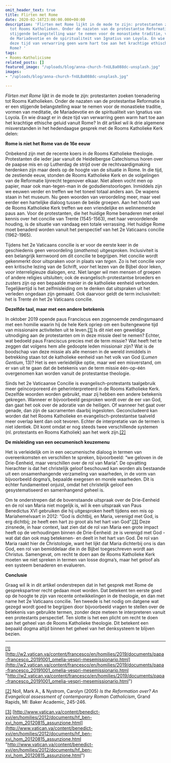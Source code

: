 ```yaml
---
omit_header_text: true
title: Flirten met Rome
date: 2020-02-16T23:00:00.000+00:00
description: 'Flirten met Rome lijkt in de mode te zijn: protestanten zoeken toenadering
  tot Rooms Katholieken. Onder de nazaten van de protestantse Reformatie is er een
  stijgende belangstelling waar te nemen voor de monastieke traditie, vormen van meditatie,
  de Mariadevotie en de spiritualiteit van Ignatius van Loyola. En wie draagt er in
  deze tijd van verwarring geen warm hart toe aan het krachtige ethische geluid vanuit
  Rome? '
tags:
- Rooms-Katholicisme
related_posts: []
featured_image: "/uploads/blog/anna-church-fnULBa088dc-unsplash.jpg"
images:
- "/uploads/blog/anna-church-fnULBa088dc-unsplash.jpg"

---
```

_Flirten met Rome_ lijkt in de mode te zijn: protestanten zoeken toenadering tot Rooms Katholieken. Onder de nazaten van de protestantse Reformatie is er een stijgende belangstelling waar te nemen voor de monastieke traditie, vormen van meditatie, de Mariadevotie en de spiritualiteit van Ignatius van Loyola. En wie draagt er in deze tijd van verwarring geen warm hart toe aan het krachtige ethische geluid vanuit Rome? In dit artikel wil ik drie algemene misverstanden in het hedendaagse gesprek met de Rooms Katholieke Kerk delen:

**Rome is niet het Rome van de 16e eeuw**

Onbekend zijn met de recente koers in de Rooms Katholieke theologie. Protestanten die ieder jaar vanuit de Heidelbergse Catechismus horen over de paapse mis en op Lutherdag de strijd over de rechtvaardigmaking herdenken zijn maar deels op de hoogte van de situatie in Rome. In die tijd, de zestiende eeuw, stonden de Rooms Katholieke Kerk en de volgelingen van de Reformatie lijnrecht tegenover elkaar. Niet alleen vocht men op papier, maar ook man-tegen-man in de godsdienstoorlogen. Inmiddels zijn we eeuwen verder en treffen we het toneel totaal anders aan. De wapens staan in het museum. Nu geen woorden van veroordeling meer, maar veel eerder een hartelijke dialoog tussen de beide groepen. Aan het hoofd van de Rooms Katholieke Kerk treffen we een vriendelijke en welinnemende paus aan. Voor de protestanten, die het huidige Rome benaderen met enkel kennis over het concilie van Trente (1545-1563), met haar veroordelende houding, is de situatie van vandaag een totale verrassing. Het huidige Rome moet benaderd worden vanuit het perspectief van het 2e Vaticaans concilie (1962-1965).

Tijdens het 2e Vaticaans concilie is er voor de eerste keer in de geschiedenis geen veroordeling (_anathema_) uitgesproken. Inclusiviteit is een belangrijk kernwoord om dit concilie te begrijpen. Het concilie wordt gekenmerkt door uitspraken _voor_ in plaats van _tegen._ Zo is het concilie _voor_ een kritische lezing van de Schrift, _voor_ het lezen van de Bijbel door leken, _voor_ interreligieuze dialogen, enz. Niet langer wil men mensen of groepen of andere religies uitsluiten; ook de evangelisch-protestantse broeders en zusters zijn op een bepaalde manier in de katholieke eenheid verbonden. Tegelijkertijd is het zelfmisleiding om te denken dat uitspraken uit het verleden ongedaan zijn gemaakt. Ook daarvoor geldt de term inclusiviteit: het is Trente _én_ het 2e Vaticaans concilie.

**Dezelfde taal, maar met een andere betekenis**

In oktober 2019 opende paus Franciscus een zogenoemde zendingsmaand met een homilie waarin hij de hele Kerk opriep om een buitengewone tijd van missionaire activiteiten uit te leven.[\[1\]](#_ftn1) Is dit niet een geweldige uitnodiging aan de protestanten om in deze missie deel te nemen? Echter, wat bedoeld paus Franciscus precies met de term missie? Wat heeft het te zeggen dat volgens hem alle gedoopte leden missionair zijn? Wat is de boodschap van deze missie als alle mensen in de wereld inmiddels in betrekking staan tot de katholieke eenheid van het volk van God (_Lumen Gentium_, 13)? Het is een verleidelijke optie, maar wel een misverstand, om er van uit te gaan dat de betekenis van de term missie één-op-één overgenomen kan worden vanuit de protestantse theologie.

Sinds het 2e Vaticaanse Concilie is evangelisch-protestants taalgebruik meer geïncorporeerd _én_ geherinterpreteerd in de Rooms Katholieke Kerk. Dezelfde woorden worden gebruikt, maar zij hebben een andere betekenis gekregen. Wanneer er bijvoorbeeld gesproken wordt over de eer van God, dan gaat het ook over de adoratie van de heiligen. Of wanneer het gaat over genade, dan zijn de sacramenten daarbij ingesloten. Geconcludeerd kan worden dat het Rooms Katholieke en evangelisch-protestantse taalveld meer overlap kent dan ooit tevoren. Echter de interpretatie van de termen is niet identiek. Dit komt omdat er nog steeds twee verschillende systemen (nl. protestants en Rooms Katholiek) aan het werk zijn.[\[2\]](#_ftn2)

**De misleiding van een oecumenisch keuzemenu**

Het is verleidelijk om in een oecumenische dialoog in termen van overeenkomsten en verschillen te spreken, bijvoorbeeld: “we geloven in de Drie-Eenheid, maar verschillen over de rol van Maria”. De opvatting hierachter is dat het christelijk geloof beschouwd kan worden als bestaande uit een onsamenhangende verzameling van waarheden, in de vorm van bijvoorbeeld dogma’s, bepaalde exegesen en morele waarheden. Dit is echter fundamenteel onjuist, omdat het christelijk geloof een gesystematiseerd en samenhangend geheel is.

Om te onderstrepen dat de bovenstaande uitspraak over de Drie-Eenheid en de rol van Maria niet mogelijk is, wil ik een uitspraak van Paus Benedictus XVI gebruiken die hij uitgesproken heeft tijdens een mis op Mariahemelvaart in 2012: “God is dichtbij, en Maria, verenigd met God, is erg dichtbij; ze heeft een hart zo groot als het hart van God”.[\[3\]](#_ftn3) Deze zinsnede, in haar context, laat zien dat de rol van Maria een grote impact heeft op de verhoudingen binnen de Drie-Eenheid: ze is verenigd met God -wat dat dan ook mag betekenen- en deelt in het hart van God. De rol van Maria raakt hier de Christologie, want het lijkt dat Maria dichterbij ons is dan God, een rol van bemiddelaar die in de Bijbel toegeschreven wordt aan Christus. Samengevat, om recht te doen aan de Rooms Katholieke Kerk moeten we niet spreken in termen van losse dogma’s, maar het geloof als een systeem benaderen en evalueren.

**Conclusie**

Graag wil ik in dit artikel onderstrepen dat in het gesprek met Rome de gesprekspartner recht gedaan moet worden. Dat betekent ten eerste goed op de hoogte te zijn van recente ontwikkelingen in de theologie, en dan met name het 2e Vaticaans concilie. Ten tweede is het nodig om datgene wat gezegd wordt goed te begrijpen door bijvoorbeeld vragen te stellen over de betekenis van gebruikte termen, zonder deze meteen te interpreteren vanuit een protestants perspectief. Ten slotte is het een plicht om recht te doen aan het geheel van de Rooms Katholieke theologie. Dit betekent een bepaald dogma altijd binnen het geheel van het denksysteem te blijven bezien.

***

[\[1\]](#_ftnref1) [http://w2.vatican.va/content/francesco/en/homilies/2019/documents/papa-francesco_20191001_omelia-vespri-mesemissionario.html](http://w2.vatican.va/content/francesco/en/homilies/2019/documents/papa-francesco_20191001_omelia-vespri-mesemissionario.html "http://w2.vatican.va/content/francesco/en/homilies/2019/documents/papa-francesco_20191001_omelia-vespri-mesemissionario.html")

[\[2\]](#_ftnref2) Noll, Mark A., & Nystrom, Carolyn (2005) _Is the Reformation over? An Evangelical assessment of contemporary Roman Catholicism_, Grand Rapids, MI: Baker Academic, 245-246.

[\[3\]](#_ftnref3) [http://www.vatican.va/content/benedict-xvi/en/homilies/2012/documents/hf_ben-xvi_hom_20120815_assunzione.html](http://www.vatican.va/content/benedict-xvi/en/homilies/2012/documents/hf_ben-xvi_hom_20120815_assunzione.html "http://www.vatican.va/content/benedict-xvi/en/homilies/2012/documents/hf_ben-xvi_hom_20120815_assunzione.html")